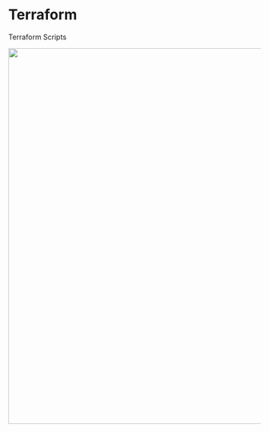 # Terraform
Terraform Scripts


<p align="center">
  <img src="https://user-images.githubusercontent.com/47121168/93005220-5aa1dc00-f54f-11ea-8b0a-9f6988423ec4.PNG" width="750"/> 
</p>
